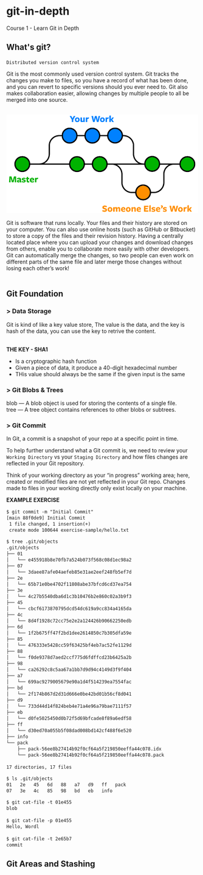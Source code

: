# git-in-depth

Course 1 - Learn Git in Depth

<h2>What's git?</h2>

`Distributed version control system`

Git is the most commonly used version control system. Git tracks the changes you make to files, so you have a record of what has been done, and you can revert to specific versions should you ever need to. Git also makes collaboration easier, allowing changes by multiple people to all be merged into one source. 

<br/>
<img src="./images/git-branches-merge.png">
<br/>

Git is software that runs locally. Your files and their history are stored on your computer. You can also use online hosts (such as GitHub or Bitbucket) to store a copy of the files and their revision history. Having a centrally located place where you can upload your changes and download changes from others, enable you to collaborate more easily with other developers. Git can automatically merge the changes, so two people can even work on different parts of the same file and later merge those changes without losing each other’s work!
<br/><br/>

<h2>Git Foundation</h2>
<h3>> Data Storage</h3>
Git is kind of like a key value store, The value is the data, and the key is hash of the data, you can use the key to retrive the content.
<br/><br/>

<b>THE KEY - SHA1</b>
<ul>
  <li>Is a cryptographic hash function</li>
  <li>Given a piece of data, it produce a 40-digit hexadecimal number</li>
  <li>THis value should always be the same if the given input is the same</li>
</ul>


<h3>> Git Blobs & Trees</h3>
blob — A blob object is used for storing the contents of a single file.<br/>
tree — A tree object contains references to other blobs or subtrees.


<h3>> Git Commit</h3>
In Git, a commit is a snapshot of your repo at a specific point in time.

To help further understand what a Git commit is, we need to review your `Working Directory` vs your `Staging Directory` and how files changes are reflected in your Git repository.

Think of your working directory as your “in progress” working area; here, created or modified files are not yet reflected in your Git repo. Changes made to files in your working directly only exist locally on your machine.

<b>EXAMPLE EXERCISE</b>
```
$ git commit -m "Initial Commit"
[main 88f0de9] Initial Commit
 1 file changed, 1 insertion(+)
 create mode 100644 exercise-sample/hello.txt
 ```

```
$ tree .git/objects
.git/objects
├── 01
│   └── e455918b8e70fb7a524b073f568c08d1ec98a2
├── 07
│   └── 3daee87afe04aefeb85e31ae2eef248fb5ef7d
├── 2e
│   └── 65b71e0be4702f11808abe37bfcd6cd37ea754
├── 3e
│   └── 4c27b5540dba6d1c3b10476b2e860c02a3b9f3
├── 45
│   └── cbcf6173870795dcd54dc619a9cc834a4165da
├── 4c
│   └── 8d4f1928c72cc75e2e2a124426b90662250edb
├── 6d
│   └── 1f2b675ff47f2bd1dee2614850c7b305dfa59e
├── 85
│   └── 476333e5428cc59f63425bf4eb7ac52fe1129d
├── 88
│   └── f0de9378d7aed2ccf775d6fdffcd23b6425a2b
├── 98
│   └── ca26292c8c5aa67a1bb7d9d94c4149d3f9f404
├── a7
│   └── 699ac9279005679e90a1d4f514239ea7554fac
├── bd
│   └── 2f174b867d2d31d666e0be42bd01b56cf8d041
├── d9
│   └── 733d44d14f824beb4e71a4e96a79bae7111f57
├── eb
│   └── d0fe5025450d0b72f5d69bfcade8f89a6edf58
├── ff
│   └── d30ed70a055b5f08dad008bd142cf488f6e520
├── info
└── pack
    ├── pack-56ee8b27414b92f0cf64a5f219850eeffa44c078.idx
    └── pack-56ee8b27414b92f0cf64a5f219850eeffa44c078.pack

17 directories, 17 files
```

```
$ ls .git/objects
01   2e   45   6d   88   a7   d9   ff   pack
07   3e   4c   85   98   bd   eb   info
```

```
$ git cat-file -t 01e455
blob

$ git cat-file -p 01e455
Hello, Wordl

$ git cat-file -t 2e65b7
commit
```

<h2>Git Areas and Stashing</h2>
